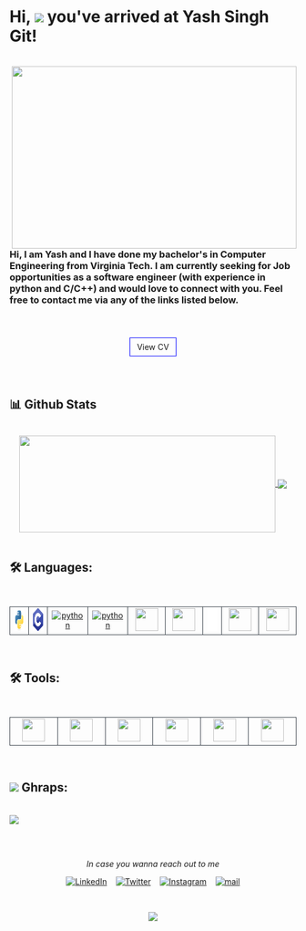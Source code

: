 <strong><h1>Hi, <img src="https://raw.githubusercontent.com/MartinHeinz/MartinHeinz/master/wave.gif" width="32px"> you've arrived at Yash Singh Git!</h1></strong>

<br>
<!-- GIF START -->
<img  align="right" src="https://fiverr-res.cloudinary.com/image/upload/q_auto,f_auto/v1/secured-attachments/message/attachments/da714cf460ac340b1e842d3bc9aeba06-1632044082786/code.gif?__cld_token__=exp=1632172368~hmac=66bec5403cdfd1ccbe5db772f744ee8feb66bbf9abe430132d87e39dbb531bf1" width="500" height="320">
<!-- END START -->

<h3>Hi, I am Yash and I have done my bachelor's in Computer Engineering from Virginia Tech. I am currently seeking for Job opportunities as a software engineer (with experience in python and C/C++) and would love to connect with you. Feel free to contact me via any of the links listed below.</h3>
<br>
<br>
    <p align="center">
    <a href="#"  style="padding: 7px 12px;
    background-color: transparent;
    border: 1px solid blue;
    text-decoration: none;">View CV</a>
</p>
<br>
<br>
<!-- START GITHUB-STATS -->

## 📊 **Github Stats**

<br>
<div align="center">
<a href="https://github.com/yash-1o1/github-readme-stats">
  <img width=450 height=170 align="center" src="https://github-readme-stats.vercel.app/api?username=yash-1o1&theme=midnight-teal&show_icons=true&bg_color=0D1117&hide_border=true" />
</a>

<a href="https://github.com/yash-1o1/github-readme-stats">
  <img align="center" src="https://github-readme-stats.vercel.app/api/top-langs/?username=yash-1o1&theme=midnight-teal&layout=compact&bg_color=0D1117&hide_border=true" />
</a>
</div>
<br>
<!-- END GITHUB STATS -->

## 🛠️ **Languages:**

<br>
<table >
  <tr>
    <td align="center" width="96" style="border:1px solid #3A424A">
       <a href="https://www.python.org" target="_blank"> <img src="https://raw.githubusercontent.com/devicons/devicon/master/icons/python/python-original.svg" alt="python" width="40" height="40"/> </a>
    </td>
    <td align="center" width="96" style="border:1px solid #3A424A">
       <a href="#" target="_blank"> <img src="https://github.com/pkkulhari/pkkulhari/raw/master/icons/c.svg" alt="python" width="40" height="40"/> </a>
    </td>
    <td align="center" width="96" style="border:1px solid #3A424A">
       <a href="#" target="_blank"> <img src="https://upload.wikimedia.org/wikipedia/commons/thumb/1/18/ISO_C%2B%2B_Logo.svg/306px-ISO_C%2B%2B_Logo.svg.png" alt="python" width="40" height="40"/> </a>
    </td>
    <td align="center" width="96" style="border:1px solid #3A424A">
       <a href="#" target="_blank"> <img src="https://icon-library.com/images/java-icon-png/java-icon-png-2.jpg" alt="python" width="40" height="40"/> </a>
    </td>
    <td align="center" width="96" style="border:1px solid #3A424A">
       <a href="#" target="_blank"> <img src="https://user-images.githubusercontent.com/1220707/45721248-947db900-bba7-11e8-9465-63497daf8029.png" width="40" height="40"/> </a>
    </td>
    <td align="center" width="96" style="border:1px solid #3A424A">
       <a href="#" target="_blank"> <img src="https://upload.wikimedia.org/wikipedia/commons/thumb/2/21/Matlab_Logo.png/667px-Matlab_Logo.png" width="40" height="40"/> </a>
    </td>
    <td align="center" width="96" style="border:1px solid #3A424A">
       <a href="#" target="_blank"> <img src="https://github.com/pkkulhari/pkkulhari/raw/master/icons/git.svg" width="40" height="40"/> </a>
    </td>
    <td align="center" width="96" style="border:1px solid #3A424A">
       <a href="#" target="_blank"> <img src="https://www.docker.com/sites/default/files/d8/2019-07/Moby-logo.png" width="40" height="40"/> </a>
    </td>
    <td align="center" width="96" style="border:1px solid #3A424A">
       <a href="#" target="_blank"> <img src="https://static-00.iconduck.com/assets.00/sql-database-generic-icon-380x512-ez505zus.png" width="40" height="40"/> </a>
    </td>
  </tr>
</table>
<br>

## 🛠️ **Tools:**

<br>
<table >
  <tr>
   <td align="center" width="96" style="border:1px solid #3A424A">
     <a href="#" target="_blank"> <img src="https://banner2.cleanpng.com/20180626/vru/kisspng-autocad-2015-autodesk-computer-icons-autocad-archi-psd-wedding-logo-5b32ab7c477443.5042407915300473562927.jpg" width="40" height="40"/> </a>
    </td>
   <td align="center" width="96" style="border:1px solid #3A424A">
     <a href="#" target="_blank"> <img src="https://icon-library.com/images/solidworks-icon/solidworks-icon-25.jpg" width="40" height="40"/> </a>
    </td>
   <td align="center" width="96" style="border:1px solid #3A424A">
     <a href="#" target="_blank"> <img src="https://upload.wikimedia.org/wikipedia/commons/thumb/a/af/Adobe_Photoshop_CC_icon.svg/2101px-Adobe_Photoshop_CC_icon.svg.png" width="40" height="40"/> </a>
    </td>
   <td align="center" width="96" style="border:1px solid #3A424A">
     <a href="#" target="_blank"> <img src="https://upload.wikimedia.org/wikipedia/commons/thumb/f/fb/Adobe_Illustrator_CC_icon.svg/2101px-Adobe_Illustrator_CC_icon.svg.png" width="40" height="40"/> </a>
    </td>
   <td align="center" width="96" style="border:1px solid #3A424A">
     <a href="#" target="_blank"> <img src="https://miro.medium.com/max/750/1*XEzukXOEUudcXkyrouu3vw.jpeg" width="40" height="40"/> </a>
    </td>
   <td align="center" width="96" style="border:1px solid #3A424A">
     <a href="#" target="_blank"> <img src="https://images.squarespace-cdn.com/content/v1/592e86ee9de4bb6e73d8c154/1514032294927-RQFIXIR332YVK2D58E64/32078472-5053adea-baa7-11e7-9034-519002f12ac7.png" width="40" height="40"/> </a>
    </td>
  </tr>
</table>
<br>

<!-- START GHRAPS -->

## <img src="https://github.githubassets.com/images/icons/emoji/unicode/1f4ca.png" width="32px"> **Ghraps:**

<br>
<img align="center" src="https://activity-graph.herokuapp.com/graph?username=yash-1o1&theme=dracula&color=008080&bg_color=2B2D3D" />
<!-- END GHRAPS -->


##

<br>
<p align="center"=><i>In case you wanna reach out to me</i></p>
 <p align="center">
  <a href="https://www.linkedin.com/in/yash1o1/"><img alt="LinkedIn" title="LinkedIn" src="https://raw.githubusercontent.com/soilshubham/soilshubham/main/icons/linkedin.svg" width=20px" /></a>&nbsp;&nbsp;&nbsp;
  <a href=""><img alt="Twitter" title="Twitter" src="https://raw.githubusercontent.com/soilshubham/soilshubham/main/icons/twitter.svg" width=20px/></a>&nbsp;&nbsp;&nbsp;
  <a href="https://www.instagram.com/yash1o1/"><img alt="Instagram" title="Instagram" src="https://raw.githubusercontent.com/soilshubham/soilshubham/main/icons/instagram.svg" width=20px/></a>&nbsp;&nbsp;&nbsp;
  <a href="mailto:yashv99@vt.edu"><img alt="mail" title="mail" src="https://raw.githubusercontent.com/soilshubham/soilshubham/main/icons/gmail.svg" width=20px/></a>
</p>
<br>

<p align="center">
<img src="https://profile-counter.glitch.me/yash-1o1/count.svg"/>
</p>